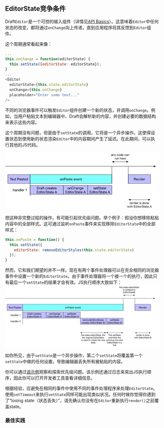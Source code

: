 ## EditorState竞争条件

Draft`Editor`是一个可控的输入组件（详情见[API Basics](/../kuai-su-kai-shi/ji-chu-api.html)）。这意味着`Editor`中任何状态的改变，都将通过`onChange`向上传递，直到应用程序将其反馈到`Editor`组件。

这个周期通常看起来像：

```js
...
this.onChange = function(editorState) {
  this.setState({editorState: editorState});
}
...
<Editor
  editorState={this.state.editorState}
  onChange={this.onChange}
  placeholder="Enter some text..."
/>
```

不同的浏览器事件可以触发`Editor`组件创建一个新的状态，并调用`onChange`。例如，当用户粘贴文本到编辑器中，Draft会解析新的内容，并创建必要的数据结构来表示这些内容。

这个周期没有问题，但是由于`setState`的调用，它将是一个异步操作。这使得设置状态到使用新的状态渲染`Editor`中的内容期间产生了延迟。在此期间，可以执行其他的JS代码。

![](/assets/editorstate-race-condition-1-handler.png)

想这种非完整过程的操作，有可能引起优先级问题。举个例子：假设你想移除粘贴内容中的全部样式。这可通过监听`onPaste`事件来实现移除`EditorState`中的全部样式：

```js
this.onPaste = function() {
  this.setState({
    editorState: removeEditorStyles(this.state.editorState)
  });
}
```

然而，它和我们期望的并不一样。现在有两个事件处理器可以在完全相同的浏览器事件中设置一个新的`EditorState`。由于事件处理器将一个接一个的执行，因此只有最后一个`setState`的结果才会有效。JS执行顺序大致如下：![](/assets/editorstate-race-condition-2-handlers.png)

如你所见，由于`setState`是一个异步操作，第二个`setState`将覆盖第一个`setState`中做的任何设置，导致编辑器丢失所有被粘贴的内容。

你可以通过[该示例](https://jsfiddle.net/qecccw3r/)观察和探索优先级问题。该示例还通过日志来突出JS执行顺序，因此你可以打开开发者工具查看详细信息。

根据经验，应避免在相同的事件中使用不同的事件处理程序来处理`EditorState`。使用`setTimeout`来执行`setState`同样可能出现类似状况。任何时候你觉得你遇到了“losing state（状态丢失）”，请先确认你没有在`Editor`重新执行`render()`之前覆盖state。

### 最佳实践



